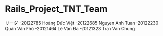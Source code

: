 # Rails_Project_TNT_Team

リーダ
-20122785 Hoàng Đức Việt
-20122685 Nguyen Anh Tuan
-20122230 Quán Văn Phú
-20121464 Lê Văn Đa
-20121323 Tran Van Chung
